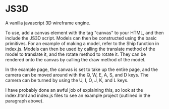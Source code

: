 # JS3D
A vanilla javascript 3D wireframe engine.

To use, add a canvas element with the tag "canvas" to your HTML, and then include the JS3D script.
Models can then be constructed using the basic primitives. For an example of making a model, refer to the Ship function in index.js.
Models can then be used by calling the translate method of the model to translate it, and the rotate method to rotate it. They can be rendered onto the canvas by calling the draw method of the model.

In the example page, the canvas is set to take up the entire page, and the camera can be moved around with the Q, W, E, A, S, and D keys. The camera can be turned by using the U, I, O, J, K, and L keys.

I have probably done an awful job of explaining this, so look at the index.html and index.js files to see an example project (outlined in the paragraph above).
